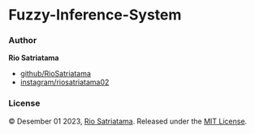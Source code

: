 # Fuzzy-Inference-System

### Author

**Rio Satriatama**

* [github/RioSatriatama](https://github.com/RioSatriatama)
* [instagram/riosatriatama02](https://www.instagram.com/riosatriatama02)

### License

© Desember 01 2023, [Rio Satriatama](https://github.com/RioSatriatama).
Released under the [MIT License](LICENSE).
